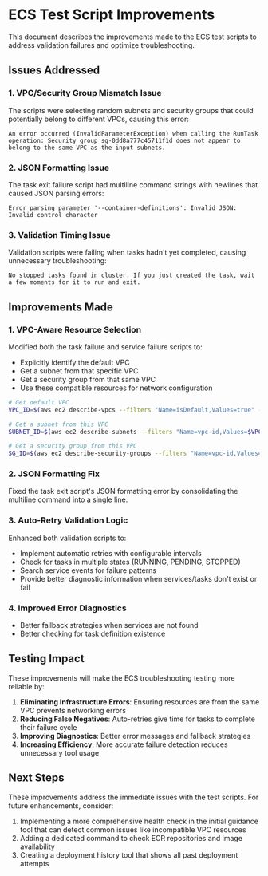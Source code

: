 # ECS Test Script Improvements

This document describes the improvements made to the ECS test scripts to address validation failures and optimize troubleshooting.

## Issues Addressed

### 1. VPC/Security Group Mismatch Issue
The scripts were selecting random subnets and security groups that could potentially belong to different VPCs, causing this error:
```
An error occurred (InvalidParameterException) when calling the RunTask operation: Security group sg-0dd8a777c45711f1d does not appear to belong to the same VPC as the input subnets.
```

### 2. JSON Formatting Issue
The task exit failure script had multiline command strings with newlines that caused JSON parsing errors:
```
Error parsing parameter '--container-definitions': Invalid JSON: Invalid control character
```

### 3. Validation Timing Issue
Validation scripts were failing when tasks hadn't yet completed, causing unnecessary troubleshooting:
```
No stopped tasks found in cluster. If you just created the task, wait a few moments for it to run and exit.
```

## Improvements Made

### 1. VPC-Aware Resource Selection
Modified both the task failure and service failure scripts to:
- Explicitly identify the default VPC
- Get a subnet from that specific VPC
- Get a security group from that same VPC
- Use these compatible resources for network configuration

```bash
# Get default VPC
VPC_ID=$(aws ec2 describe-vpcs --filters "Name=isDefault,Values=true" --query "Vpcs[0].VpcId" --output text)

# Get a subnet from this VPC
SUBNET_ID=$(aws ec2 describe-subnets --filters "Name=vpc-id,Values=$VPC_ID" --query "Subnets[0].SubnetId" --output text)

# Get a security group from this VPC
SG_ID=$(aws ec2 describe-security-groups --filters "Name=vpc-id,Values=$VPC_ID" --query "SecurityGroups[0].GroupId" --output text)
```

### 2. JSON Formatting Fix
Fixed the task exit script's JSON formatting error by consolidating the multiline command into a single line.

### 3. Auto-Retry Validation Logic
Enhanced both validation scripts to:
- Implement automatic retries with configurable intervals
- Check for tasks in multiple states (RUNNING, PENDING, STOPPED)
- Search service events for failure patterns
- Provide better diagnostic information when services/tasks don't exist or fail

### 4. Improved Error Diagnostics
- Better fallback strategies when services are not found
- Better checking for task definition existence

## Testing Impact

These improvements will make the ECS troubleshooting testing more reliable by:

1. **Eliminating Infrastructure Errors**: Ensuring resources are from the same VPC prevents networking errors
2. **Reducing False Negatives**: Auto-retries give time for tasks to complete their failure cycle
3. **Improving Diagnostics**: Better error messages and fallback strategies
4. **Increasing Efficiency**: More accurate failure detection reduces unnecessary tool usage

## Next Steps

These improvements address the immediate issues with the test scripts. For future enhancements, consider:

1. Implementing a more comprehensive health check in the initial guidance tool that can detect common issues like incompatible VPC resources
2. Adding a dedicated command to check ECR repositories and image availability
3. Creating a deployment history tool that shows all past deployment attempts

